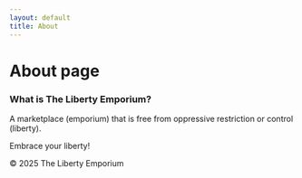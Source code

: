 ```yaml
---
layout: default
title: About
---
```

# About page

<h3>What is The Liberty Emporium?</h3>
<p>A marketplace (emporium) that is free from oppressive restriction or control (liberty).</p>
<p>Embrace your liberty!</p>
<p>© 2025 The Liberty Emporium</p>
